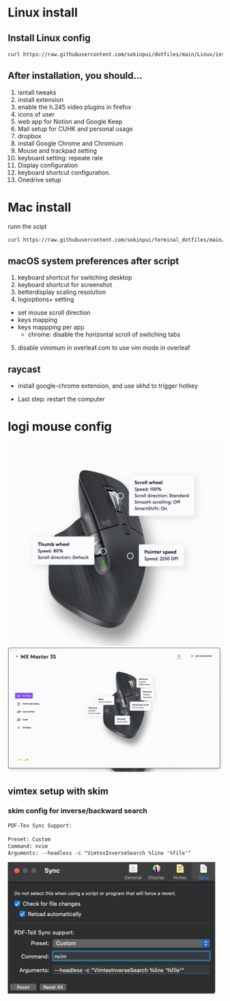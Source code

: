 # Linux install

## Install Linux config

```sh
curl https://raw.githubusercontent.com/sokinpui/dotfiles/main/Linux/install.sh | sh
```

## After installation, you should...

1. isntall tweaks
2. install extension
3. enable the h.245 video plugins in firefox
4. icons of user
5. web app for Notion and Google Keep
6. Mail setup for CUHK and personal usage
7. dropbox
8. install Google Chrome and Chromium
9. Mouse and trackpad setting
10. keyboard setting: repeate rate
11. Display configuration
12. keyboard shortcut configuration.
13. Onedrive setup

# Mac install

runn the scipt

```sh
curl https://raw.githubusercontent.com/sokinpui/terminal_dotfiles/main/setup.sh | sh
```

## macOS system preferences after script

1. keyboard shortcut for switching desktop
2. keyboard shortcut for screenshot
3. betterdisplay scaling resolution
4. logioptions+ setting

- set mouse scroll direction
- keys mapping
- keys mappping per app
  - chrome: disable the horizontal scroll of switching tabs

5. disable vimimum in overleaf.com to use vim mode in overleaf

## raycast

- install google-chrome extension, and use skhd to trigger hotkey

- Last step: restart the computer

# logi mouse config

![](images/Pasted%20image%2020250422184527.png)![](images/Pasted%20image%2020250422184651.png)

## vimtex setup with skim

### skim config for inverse/backward search

```
PDF-Tex Sync Support:

Preset: Custom
Command: nvim
Arguments: --headless -c "VimtexInverseSearch %line '%file'"
```

![](assets/2025-05-06-19-16-45.png)
